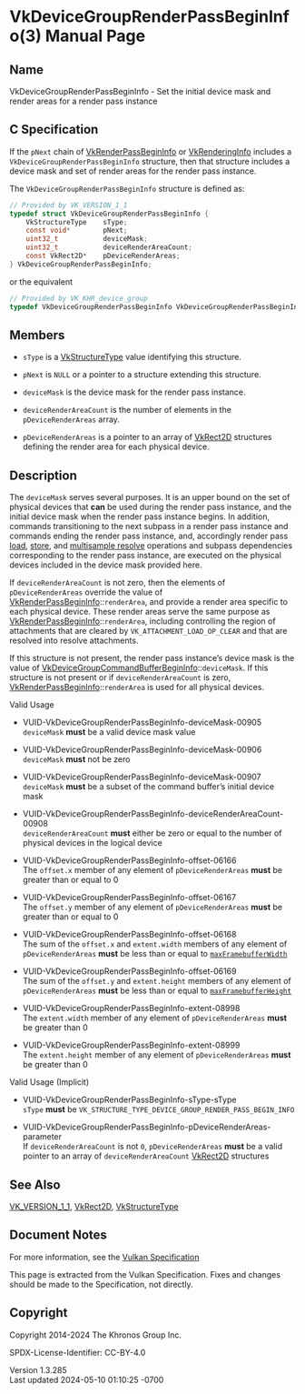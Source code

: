 # VkDeviceGroupRenderPassBeginInfo(3) Manual Page

## Name

VkDeviceGroupRenderPassBeginInfo - Set the initial device mask and
render areas for a render pass instance



## <a href="#_c_specification" class="anchor"></a>C Specification

If the `pNext` chain of
[VkRenderPassBeginInfo](https://registry.khronos.org/vulkan/specs/1.3-extensions/man/html/VkRenderPassBeginInfo.html) or
[VkRenderingInfo](https://registry.khronos.org/vulkan/specs/1.3-extensions/man/html/VkRenderingInfo.html) includes a
`VkDeviceGroupRenderPassBeginInfo` structure, then that structure
includes a device mask and set of render areas for the render pass
instance.

The `VkDeviceGroupRenderPassBeginInfo` structure is defined as:

``` c
// Provided by VK_VERSION_1_1
typedef struct VkDeviceGroupRenderPassBeginInfo {
    VkStructureType    sType;
    const void*        pNext;
    uint32_t           deviceMask;
    uint32_t           deviceRenderAreaCount;
    const VkRect2D*    pDeviceRenderAreas;
} VkDeviceGroupRenderPassBeginInfo;
```

or the equivalent

``` c
// Provided by VK_KHR_device_group
typedef VkDeviceGroupRenderPassBeginInfo VkDeviceGroupRenderPassBeginInfoKHR;
```

## <a href="#_members" class="anchor"></a>Members

- `sType` is a [VkStructureType](https://registry.khronos.org/vulkan/specs/1.3-extensions/man/html/VkStructureType.html) value identifying
  this structure.

- `pNext` is `NULL` or a pointer to a structure extending this
  structure.

- `deviceMask` is the device mask for the render pass instance.

- `deviceRenderAreaCount` is the number of elements in the
  `pDeviceRenderAreas` array.

- `pDeviceRenderAreas` is a pointer to an array of
  [VkRect2D](https://registry.khronos.org/vulkan/specs/1.3-extensions/man/html/VkRect2D.html) structures defining the render area for each
  physical device.

## <a href="#_description" class="anchor"></a>Description

The `deviceMask` serves several purposes. It is an upper bound on the
set of physical devices that **can** be used during the render pass
instance, and the initial device mask when the render pass instance
begins. In addition, commands transitioning to the next subpass in a
render pass instance and commands ending the render pass instance, and,
accordingly render pass <a
href="https://registry.khronos.org/vulkan/specs/1.3-extensions/html/vkspec.html#renderpass-load-operations"
target="_blank" rel="noopener">load</a>, <a
href="https://registry.khronos.org/vulkan/specs/1.3-extensions/html/vkspec.html#renderpass-store-operations"
target="_blank" rel="noopener">store</a>, and <a
href="https://registry.khronos.org/vulkan/specs/1.3-extensions/html/vkspec.html#renderpass-resolve-operations"
target="_blank" rel="noopener">multisample resolve</a> operations and
subpass dependencies corresponding to the render pass instance, are
executed on the physical devices included in the device mask provided
here.

If `deviceRenderAreaCount` is not zero, then the elements of
`pDeviceRenderAreas` override the value of
[VkRenderPassBeginInfo](https://registry.khronos.org/vulkan/specs/1.3-extensions/man/html/VkRenderPassBeginInfo.html)::`renderArea`, and
provide a render area specific to each physical device. These render
areas serve the same purpose as
[VkRenderPassBeginInfo](https://registry.khronos.org/vulkan/specs/1.3-extensions/man/html/VkRenderPassBeginInfo.html)::`renderArea`,
including controlling the region of attachments that are cleared by
`VK_ATTACHMENT_LOAD_OP_CLEAR` and that are resolved into resolve
attachments.

If this structure is not present, the render pass instance’s device mask
is the value of
[VkDeviceGroupCommandBufferBeginInfo](https://registry.khronos.org/vulkan/specs/1.3-extensions/man/html/VkDeviceGroupCommandBufferBeginInfo.html)::`deviceMask`.
If this structure is not present or if `deviceRenderAreaCount` is zero,
[VkRenderPassBeginInfo](https://registry.khronos.org/vulkan/specs/1.3-extensions/man/html/VkRenderPassBeginInfo.html)::`renderArea` is
used for all physical devices.

Valid Usage

- <a href="#VUID-VkDeviceGroupRenderPassBeginInfo-deviceMask-00905"
  id="VUID-VkDeviceGroupRenderPassBeginInfo-deviceMask-00905"></a>
  VUID-VkDeviceGroupRenderPassBeginInfo-deviceMask-00905  
  `deviceMask` **must** be a valid device mask value

- <a href="#VUID-VkDeviceGroupRenderPassBeginInfo-deviceMask-00906"
  id="VUID-VkDeviceGroupRenderPassBeginInfo-deviceMask-00906"></a>
  VUID-VkDeviceGroupRenderPassBeginInfo-deviceMask-00906  
  `deviceMask` **must** not be zero

- <a href="#VUID-VkDeviceGroupRenderPassBeginInfo-deviceMask-00907"
  id="VUID-VkDeviceGroupRenderPassBeginInfo-deviceMask-00907"></a>
  VUID-VkDeviceGroupRenderPassBeginInfo-deviceMask-00907  
  `deviceMask` **must** be a subset of the command buffer’s initial
  device mask

- <a
  href="#VUID-VkDeviceGroupRenderPassBeginInfo-deviceRenderAreaCount-00908"
  id="VUID-VkDeviceGroupRenderPassBeginInfo-deviceRenderAreaCount-00908"></a>
  VUID-VkDeviceGroupRenderPassBeginInfo-deviceRenderAreaCount-00908  
  `deviceRenderAreaCount` **must** either be zero or equal to the number
  of physical devices in the logical device

- <a href="#VUID-VkDeviceGroupRenderPassBeginInfo-offset-06166"
  id="VUID-VkDeviceGroupRenderPassBeginInfo-offset-06166"></a>
  VUID-VkDeviceGroupRenderPassBeginInfo-offset-06166  
  The `offset.x` member of any element of `pDeviceRenderAreas` **must**
  be greater than or equal to 0

- <a href="#VUID-VkDeviceGroupRenderPassBeginInfo-offset-06167"
  id="VUID-VkDeviceGroupRenderPassBeginInfo-offset-06167"></a>
  VUID-VkDeviceGroupRenderPassBeginInfo-offset-06167  
  The `offset.y` member of any element of `pDeviceRenderAreas` **must**
  be greater than or equal to 0

- <a href="#VUID-VkDeviceGroupRenderPassBeginInfo-offset-06168"
  id="VUID-VkDeviceGroupRenderPassBeginInfo-offset-06168"></a>
  VUID-VkDeviceGroupRenderPassBeginInfo-offset-06168  
  The sum of the `offset.x` and `extent.width` members of any element of
  `pDeviceRenderAreas` **must** be less than or equal to <a
  href="https://registry.khronos.org/vulkan/specs/1.3-extensions/html/vkspec.html#limits-maxFramebufferWidth"
  target="_blank" rel="noopener"><code>maxFramebufferWidth</code></a>

- <a href="#VUID-VkDeviceGroupRenderPassBeginInfo-offset-06169"
  id="VUID-VkDeviceGroupRenderPassBeginInfo-offset-06169"></a>
  VUID-VkDeviceGroupRenderPassBeginInfo-offset-06169  
  The sum of the `offset.y` and `extent.height` members of any element
  of `pDeviceRenderAreas` **must** be less than or equal to <a
  href="https://registry.khronos.org/vulkan/specs/1.3-extensions/html/vkspec.html#limits-maxFramebufferHeight"
  target="_blank" rel="noopener"><code>maxFramebufferHeight</code></a>

- <a href="#VUID-VkDeviceGroupRenderPassBeginInfo-extent-08998"
  id="VUID-VkDeviceGroupRenderPassBeginInfo-extent-08998"></a>
  VUID-VkDeviceGroupRenderPassBeginInfo-extent-08998  
  The `extent.width` member of any element of `pDeviceRenderAreas`
  **must** be greater than 0

- <a href="#VUID-VkDeviceGroupRenderPassBeginInfo-extent-08999"
  id="VUID-VkDeviceGroupRenderPassBeginInfo-extent-08999"></a>
  VUID-VkDeviceGroupRenderPassBeginInfo-extent-08999  
  The `extent.height` member of any element of `pDeviceRenderAreas`
  **must** be greater than 0

Valid Usage (Implicit)

- <a href="#VUID-VkDeviceGroupRenderPassBeginInfo-sType-sType"
  id="VUID-VkDeviceGroupRenderPassBeginInfo-sType-sType"></a>
  VUID-VkDeviceGroupRenderPassBeginInfo-sType-sType  
  `sType` **must** be
  `VK_STRUCTURE_TYPE_DEVICE_GROUP_RENDER_PASS_BEGIN_INFO`

- <a
  href="#VUID-VkDeviceGroupRenderPassBeginInfo-pDeviceRenderAreas-parameter"
  id="VUID-VkDeviceGroupRenderPassBeginInfo-pDeviceRenderAreas-parameter"></a>
  VUID-VkDeviceGroupRenderPassBeginInfo-pDeviceRenderAreas-parameter  
  If `deviceRenderAreaCount` is not `0`, `pDeviceRenderAreas` **must**
  be a valid pointer to an array of `deviceRenderAreaCount`
  [VkRect2D](https://registry.khronos.org/vulkan/specs/1.3-extensions/man/html/VkRect2D.html) structures

## <a href="#_see_also" class="anchor"></a>See Also

[VK_VERSION_1_1](https://registry.khronos.org/vulkan/specs/1.3-extensions/man/html/VK_VERSION_1_1.html), [VkRect2D](https://registry.khronos.org/vulkan/specs/1.3-extensions/man/html/VkRect2D.html),
[VkStructureType](https://registry.khronos.org/vulkan/specs/1.3-extensions/man/html/VkStructureType.html)

## <a href="#_document_notes" class="anchor"></a>Document Notes

For more information, see the <a
href="https://registry.khronos.org/vulkan/specs/1.3-extensions/html/vkspec.html#VkDeviceGroupRenderPassBeginInfo"
target="_blank" rel="noopener">Vulkan Specification</a>

This page is extracted from the Vulkan Specification. Fixes and changes
should be made to the Specification, not directly.

## <a href="#_copyright" class="anchor"></a>Copyright

Copyright 2014-2024 The Khronos Group Inc.

SPDX-License-Identifier: CC-BY-4.0

Version 1.3.285  
Last updated 2024-05-10 01:10:25 -0700
